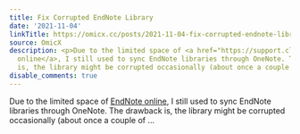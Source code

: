 ```yaml
---
title: Fix Corrupted EndNote Library
date: '2021-11-04'
linkTitle: https://omicx.cc/posts/2021-11-04-fix-corrupted-endnote-library/
source: OmicX
description: <p>Due to the limited space of <a href="https://support.clarivate.com/Endnote/s/article/EndNote-online-Data-limitations?language=en_US">EndNote
  online</a>, I still used to sync EndNote libraries through OneNote. The drawback
  is, the library might be corrupted occasionally (about once a couple of ...
disable_comments: true
---
```

<p>Due to the limited space of <a href="https://support.clarivate.com/Endnote/s/article/EndNote-online-Data-limitations?language=en_US">EndNote online</a>, I still used to sync EndNote libraries through OneNote. The drawback is, the library might be corrupted occasionally (about once a couple of ...